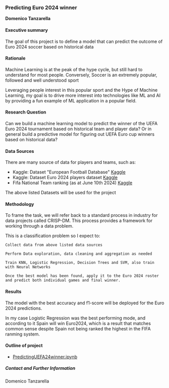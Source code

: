 ### Predicting Euro 2024 winner

**Domenico Tanzarella**

#### Executive summary

The goal of this project is to define a model that can predict the outcome of Euro 2024 soccer based on historical data

#### Rationale

Machine Learning is at the peak of the hype cycle, but still hard to understand for most people.
Conversely, Soccer is an extremely popular, followed and well understood sport

Leveraging people interest in this popular sport and the Hype of Machine Learning, my goal is to drive more interest into technologies like ML and AI by providing a fun example of ML application in a popular field.

#### Research Question

Can we build a machine learning model to predict the winner of the UEFA Euro 2024 tournament based on historical team and player data? 
Or in general build a predictive model for figuring out UEFA Euro cup winners based on historical data?

#### Data Sources

There are many source of data for players and teams, such as:

  - Kaggle: Dataset "European Football Database" [Kaggle](https://www.kaggle.com/datasets/piterfm/football-soccer-uefa-euro-1960-2024/code) 
  - Kaggle: Dataset Euro 2024 players dataset [Kaggle](https://www.kaggle.com/datasets/damirdizdarevic/uefa-euro-2024-players)
  - Fifa National Team ranking (as at June 10th 2024) [Kaggle](https://inside.fifa.com/fifa-world-ranking/men?dateId=id14415)
    
The above listed Datasets will be used for the project

#### Methodology

To frame the task, we will refer back to a standard process in industry for data projects called CRISP-DM. This process provides a framework for working through a data problem. 

This is a classification problem so I expect to:

    Collect data from above listed data sources

    Perform Data exploration, data cleaning and aggregation as needed

    Train KNN, Logistic Regression, Decision Trees and SVM, also train with Neural Networks

    Once the best model has been found, apply it to the Euro 2024 roster and predict both individual games and final winner.

#### Results
The model with the best accuracy and f1-score will be deployed for the Euro 2024 predictions.

In my case Logistic Regression was the best performing mode, and according to it Spain will win Euro2024, which is a result that matches common sense despite Spain not being ranked the highest in the FIFA ranming system.
  
#### Outline of project

- [PredictingUEFA24winner.ipynb](https://github.com/DomenicoTanzarella/predictingEuro24winner/blob/main/PredictingUEFA24winner.ipynb)

##### Contact and Further Information
Domenico Tanzarella
